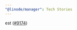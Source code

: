 ```yaml
---
"@linode/manager": Tech Stories
---
```


est ([#9174](https://github.com/linode/manager/pull/9174))
